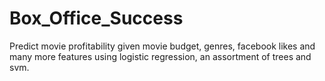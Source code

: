 # Box_Office_Success
Predict movie profitability given movie budget, genres, facebook likes and many more features using logistic regression, an assortment of trees and svm.
